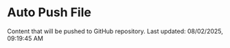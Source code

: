 # Auto Push File

Content that will be pushed to GitHub repository.
Last updated: 08/02/2025, 09:19:45 AM